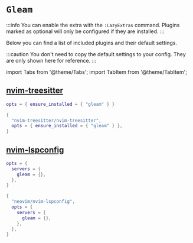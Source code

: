 # `Gleam`

<!-- plugins:start -->

:::info
You can enable the extra with the `:LazyExtras` command.
Plugins marked as optional will only be configured if they are installed.
:::

Below you can find a list of included plugins and their default settings.

:::caution
You don't need to copy the default settings to your config.
They are only shown here for reference.
:::

import Tabs from '@theme/Tabs';
import TabItem from '@theme/TabItem';

## [nvim-treesitter](https://github.com/nvim-treesitter/nvim-treesitter)

<Tabs>

<TabItem value="opts" label="Options">

```lua
opts = { ensure_installed = { "gleam" } }
```

</TabItem>


<TabItem value="code" label="Full Spec">

```lua
{
  "nvim-treesitter/nvim-treesitter",
  opts = { ensure_installed = { "gleam" } },
}
```

</TabItem>

</Tabs>

## [nvim-lspconfig](https://github.com/neovim/nvim-lspconfig)

<Tabs>

<TabItem value="opts" label="Options">

```lua
opts = {
  servers = {
    gleam = {},
  },
}
```

</TabItem>


<TabItem value="code" label="Full Spec">

```lua
{
  "neovim/nvim-lspconfig",
  opts = {
    servers = {
      gleam = {},
    },
  },
}
```

</TabItem>

</Tabs>

<!-- plugins:end -->
